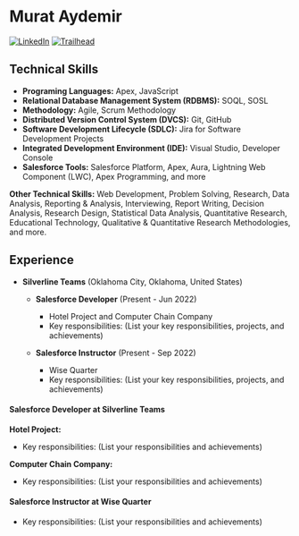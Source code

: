 # Murat Aydemir

[![LinkedIn](https://img.shields.io/badge/LinkedIn-Connect-blue)](https://www.linkedin.com/in/aydemirmurat/)
[![Trailhead](https://img.shields.io/badge/Trailhead-Profile-brightgreen)](https://trailblazer.me/id/aydemirmurat)

## Technical Skills

- **Programing Languages:** Apex, JavaScript
- **Relational Database Management System (RDBMS):** SOQL, SOSL
- **Methodology:** Agile, Scrum Methodology
- **Distributed Version Control System (DVCS):** Git, GitHub
- **Software Development Lifecycle (SDLC):** Jira for Software Development Projects
- **Integrated Development Environment (IDE):** Visual Studio, Developer Console
- **Salesforce Tools:** Salesforce Platform, Apex, Aura, Lightning Web Component (LWC), Apex Programming, and more

**Other Technical Skills:** Web Development, Problem Solving, Research, Data Analysis, Reporting & Analysis, Interviewing, Report Writing, Decision Analysis, Research Design, Statistical Data Analysis, Quantitative Research, Educational Technology, Qualitative & Quantitative Research Methodologies, and more.

## Experience

- **Silverline Teams** (Oklahoma City, Oklahoma, United States)
  - **Salesforce Developer** (Present - Jun 2022)
    - Hotel Project and Computer Chain Company
    - Key responsibilities: (List your key responsibilities, projects, and achievements)

  - **Salesforce Instructor** (Present - Sep 2022)
    - Wise Quarter
    - Key responsibilities: (List your key responsibilities, projects, and achievements)


#### Salesforce Developer at Silverline Teams

**Hotel Project:**
- Key responsibilities: (List your responsibilities and achievements)

**Computer Chain Company:**
- Key responsibilities: (List your responsibilities and achievements)

#### Salesforce Instructor at Wise Quarter

- Key responsibilities: (List your responsibilities and achievements)
